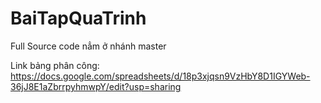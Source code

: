 # BaiTapQuaTrinh


Full Source code nẳm ở nhánh master

Link bảng phân công: https://docs.google.com/spreadsheets/d/18p3xjqsn9VzHbY8D1IGYWeb-36jJ8E1aZbrrpyhmwpY/edit?usp=sharing
